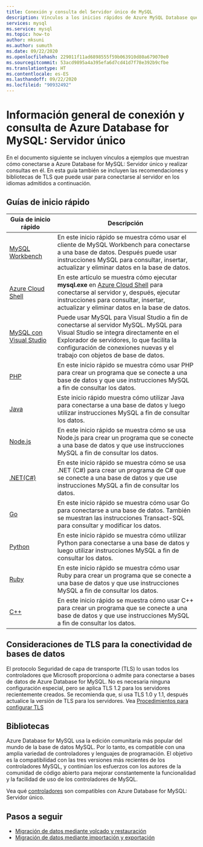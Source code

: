 ```yaml
---
title: Conexión y consulta del Servidor único de MySQL
description: Vínculos a los inicios rápidos de Azure MySQL Database que muestran cómo conectarse al servidor y ejecutar consultas.
services: mysql
ms.service: mysql
ms.topic: how-to
author: mksuni
ms.author: sumuth
ms.date: 09/22/2020
ms.openlocfilehash: 229011f11ad6898555f59b063910d80a679070e0
ms.sourcegitcommit: 53acd9895a4a395efa6d7cd41d7f78e392b9cfbe
ms.translationtype: HT
ms.contentlocale: es-ES
ms.lasthandoff: 09/22/2020
ms.locfileid: "90932492"
---
```

# <a name="connect-and-query-overview-for-azure-database-for-mysql--single-server"></a>Información general de conexión y consulta de Azure Database for MySQL: Servidor único
En el documento siguiente se incluyen vínculos a ejemplos que muestran cómo conectarse a Azure Database for MySQL: Servidor único y realizar consultas en él. En esta guía también se incluyen las recomendaciones y bibliotecas de TLS que puede usar para conectarse al servidor en los idiomas admitidos a continuación.

## <a name="quickstarts"></a>Guías de inicio rápido

| Guía de inicio rápido | Descripción |
|---|---|
|[MySQL Workbench](connect-workbench.md)|En este inicio rápido se muestra cómo usar el cliente de MySQL Workbench para conectarse a una base de datos. Después puede usar instrucciones MySQL para consultar, insertar, actualizar y eliminar datos en la base de datos.|
|[Azure Cloud Shell](https://docs.microsoft.com/azure/mysql/quickstart-create-mysql-server-database-using-azure-cli#connect-to-azure-database-for-mysql-server-using-mysql-command-line-client)|En este artículo se muestra cómo ejecutar **mysql.exe** en [Azure Cloud Shell](https://docs.microsoft.com/azure/cloud-shell/overview) para conectarse al servidor y, después, ejecutar instrucciones para consultar, insertar, actualizar y eliminar datos en la base de datos.|
|[MySQL con Visual Studio](https://www.mysql.com/why-mysql/windows/visualstudio)|Puede usar MySQL para Visual Studio a fin de conectarse al servidor MySQL. MySQL para Visual Studio se integra directamente en el Explorador de servidores, lo que facilita la configuración de conexiones nuevas y el trabajo con objetos de base de datos.|
|[PHP](connect-php.md)|En este inicio rápido se muestra cómo usar PHP para crear un programa que se conecte a una base de datos y que use instrucciones MySQL a fin de consultar los datos.|
|[Java](connect-java.md)|Este inicio rápido muestra cómo utilizar Java para conectarse a una base de datos y luego utilizar instrucciones MySQL a fin de consultar los datos.|
|[Node.js](connect-nodejs.md)|En este inicio rápido se muestra cómo se usa Node.js para crear un programa que se conecte a una base de datos y que use instrucciones MySQL a fin de consultar los datos.|
|[.NET(C#)](connect-csharp.md)|En este inicio rápido se muestra cómo se usa .NET (C#) para crear un programa de C# que se conecte a una base de datos y que use instrucciones MySQL a fin de consultar los datos.|
|[Go](connect-go.md)|En este inicio rápido se muestra cómo usar Go para conectarse a una base de datos. También se muestran las instrucciones Transact-SQL para consultar y modificar los datos.|
|[Python](connect-python.md)|En este inicio rápido se muestra cómo utilizar Python para conectarse a una base de datos y luego utilizar instrucciones MySQL a fin de consultar los datos. |
|[Ruby](connect-ruby.md)|En este inicio rápido se muestra cómo usar Ruby para crear un programa que se conecte a una base de datos y que use instrucciones MySQL a fin de consultar los datos.|
|[C++](connect-cpp.md)|En este inicio rápido se muestra cómo usar C++ para crear un programa que se conecte a una base de datos y que use instrucciones MySQL a fin de consultar los datos.|


## <a name="tls-considerations-for-database-connectivity"></a>Consideraciones de TLS para la conectividad de bases de datos

El protocolo Seguridad de capa de transporte (TLS) lo usan todos los controladores que Microsoft proporciona o admite para conectarse a bases de datos de Azure Database for MySQL. No es necesaria ninguna configuración especial, pero se aplica TLS 1.2 para los servidores recientemente creados. Se recomienda que, si usa TLS 1.0 y 1.1, después actualice la versión de TLS para los servidores. Vea [ Procedimientos para configurar TLS](howto-tls-configurations.md)


## <a name="libraries"></a>Bibliotecas

Azure Database for MySQL usa la edición comunitaria más popular del mundo de la base de datos MySQL. Por lo tanto, es compatible con una amplia variedad de controladores y lenguajes de programación. El objetivo es la compatibilidad con las tres versiones más recientes de los controladores MySQL, y continúan los esfuerzos con los autores de la comunidad de código abierto para mejorar constantemente la funcionalidad y la facilidad de uso de los controladores de MySQL.

Vea qué [controladores](concepts-compatibility.md) son compatibles con Azure Database for MySQL: Servidor único. 


## <a name="next-steps"></a>Pasos a seguir 
- [Migración de datos mediante volcado y restauración](concepts-migrate-dump-restore.md)
- [Migración de datos mediante importación y exportación](concepts-migrate-import-export.md)
